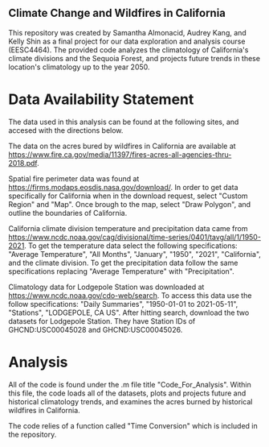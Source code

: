 ## Climate Change and Wildfires in California 

This repository was created by Samantha Almonacid, Audrey Kang, and Kelly Shin as 
a final project for our data exploration and analysis course (EESC4464). The provided
code analyzes the climatology of California's climate divisions and the Sequoia Forest,
and projects future trends in these location's climatology up to the year 2050.

# Data Availability Statement

The data used in this analysis can be found at the following sites, and accesed with the
directions below. 

The data on the acres bured by wildfires in California are available at 
https://www.fire.ca.gov/media/11397/fires-acres-all-agencies-thru-2018.pdf. 

Spatial fire perimeter data was found at https://firms.modaps.eosdis.nasa.gov/download/. In order
to get data specifically for California when in the download request, select "Custom Region" and "Map". 
Once brough to the map, select "Draw Polygon", and outline the boundaries of California. 

California climate division temperature and precipitation data came from https://www.ncdc.noaa.gov/cag/divisional/time-series/0401/tavg/all/1/1950-2021. 
To get the temperature data select the following specifications: "Average Temperature", "All Months", "January", "1950", "2021", "California", and the climate
division. To get the precipitation data follow the same specifications replacing "Average Temperature" with "Precipitation". 

Climatology data for Lodgepole Station was downloaded at https://www.ncdc.noaa.gov/cdo-web/search. To access this data use the follow specifications: 
"Daily Summaries", "1950-01-01 to 2021-05-11", "Stations", "LODGEPOLE, CA US". After hitting search, download the two datasets for Lodgepole Station. They have Station IDs of
GHCND:USC00045028 and GHCND:USC00045026. 

# Analysis
All of the code is found under the .m file title "Code_For_Analysis". Within this file, the code loads all of the datasets, plots and projects future
and historical climatology trends, and examines the acres burned by historical wildfires in California. 

The code relies of a function called "Time Conversion" which is included in the repository. 

